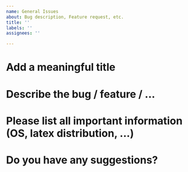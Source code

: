 ```yaml
---
name: General Issues
about: Bug description, Feature request, etc.
title: ''
labels: ''
assignees: ''

---
```


# Add a meaningful title

# Describe the bug / feature / ...

# Please list all important information (OS, latex distribution, ...)

# Do you have any suggestions?
